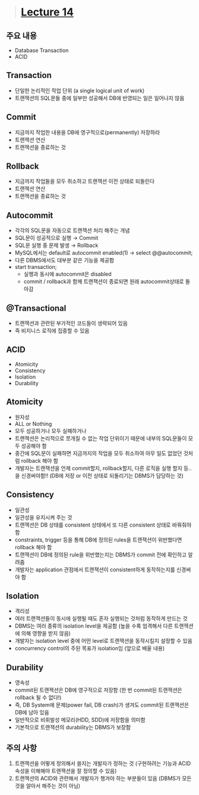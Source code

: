 > # [Lecture 14](https://www.youtube.com/watch?v=sLJ8ypeHGlM&list=PLcXyemr8ZeoREWGhhZi5FZs6cvymjIBVe&index=14)

## 주요 내용

- Database Transaction
- ACID

## Transaction

- 단일한 논리적인 작업 단위 (a single logical unit of work)
- 트랜잭션의 SQL문들 중에 일부만 성공해서 DB에 반영되는 일은 일어나지 않음

## Commit

- 지금까지 작업한 내용을 DB에 영구적으로(permanently) 저장하라
- 트랜잭션 연산
- 트랜잭션을 종료하는 것

## Rollback

- 지금까지 작업들을 모두 취소하고 트랜잭션 이전 상태로 되돌린다
- 트랜잭션 연산
- 트랜잭션을 종료하는 것

## Autocommit

- 각각의 SQL문을 자동으로 트랜잭션 처리 해주는 개념
- SQL문이 성공적으로 실행 → Commit
- SQL문 실행 중 문제 발생 → Rollback
- MySQL에서는 default로 autocommit enabled(1) → select @@autocommit;
- 다른 DBMS에서도 대부분 같은 기능을 제공함
- start transaction;
    - 실행과 동시에 autocommit은 disabled
    - commit / rollback과 함께 트랜잭션이 종료되면 원래 autocommit상태로 돌아감

## @Transactional

- 트랜잭션과 관련된 부가적인 코드들이 생략되어 있음
- 즉 비지니스 로직에 집중할 수 있음

## ACID

- Atomicity
- Consistency
- Isolation
- Durability

## Atomicity

- 원자성
- ALL or Nothing
- 모두 성공하거나 모두 실패하거나
- 트랜잭션은 논리적으로 쪼개질 수 없는 작업 단위이기 때문에 내부의 SQL문들이 모두 성공해야 함
- 중간에 SQL문이 실패하면 지금까지의 작업을 모두 취소하여 아무 일도 없었던 것처럼 rollback 해야 함
- 개발자는 트랜잭션을 언제 commit할지, rollback할지, 다른 로직을 실행 할지 등.. 을 신경써야함!! (DB에 저장 or 이전 상태로 되돌리기는 DBMS가 담당하는 것)

## Consistency

- 일관성
- 일관성을 유지시켜 주는 것
- 트랜잭션은 DB 상태를 consistent 상태에서 또 다른 consistent 상태로 바꿔줘야 함
- constraints, trigger 등을 통해 DB에 정의된 rules을 트랜잭션이 위반했다면 rollback 해야 함
- 트랜잭션이 DB에 정의된 rule을 위반했는지는 DBMS가 commit 전에 확인하고 알려줌
- 개발자는 application 관점에서 트랜잭션이 consistent하게 동작하는지를 신경써야 함

## Isolation

- 격리성
- 여러 트랜잭션들이 동시에 실행될 때도 혼자 실행되는 것처럼 동작하게 만드는 것
- DBMS는 여러 종류의 isolation level을 제공함 (높을 수록 엄격해서 다른 트랜잭션에 의해 영향을 받지 않음)
- 개발자는 isolation level 중에 어떤 level로 트랜잭션을 동작시킬지 설정할 수 있음
- concurrency control의 주된 목표가 isolation임 (앞으로 배울 내용)

## Durability

- 영속성
- commit된 트랜잭션은 DB에 영구적으로 저장함 (한 번 commit된 트랜잭션은 rollback 될 수 없다!)
- 즉, DB System에 문제(power fail, DB crash)가 생겨도 commit된 트랜잭션은 DB에 남아 있음
- 일반적으로 비휘발성 메모리(HDD, SDD)에 저장함을 의미함
- 기본적으로 트랜잭션의 durability는 DBMS가 보장함

## 주의 사항

1. 트랜잭션을 어떻게 정의해서 쓸지는 개발자가 정하는 것 (구현하려는 기능과 ACID 속성을 이해해야 트랜잭션을 잘 정의할 수 있음)
2. 트랜잭션의 ACID와 관련해서 개발자가 챙겨야 하는 부분들이 있음 (DBMS가 모든 것을 알아서 해주는 것이 아님)